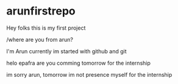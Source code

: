 # arunfirstrepo
Hey folks this is my first project

/where are you from arun?

I'm Arun currently im started with github and git

helo epafra are you comming tomorrow for the internship

im sorry arun, tomorrow im not presence myself for the internship
